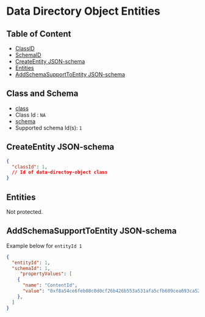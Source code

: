 Data Directory Object Entities
==============================

Table of Content
----------------
<!-- TOC START min:1 max:3 link:true asterisk:false update:true -->
  - [ClassID](#classid)
  - [SchemaID](#schemaid)
  - [CreateEntity JSON-schema](#createentity-json-schema)
  - [Entities](#entities)
  - [AddSchemaSupportToEntity JSON-schema](#addschemasupporttoentity-json-schema)
<!-- TOC END -->

## Class and Schema

- [class](/joystream-content-system/classes/general/data-directory-object.md)
- Class Id : `NA`
- [schema](/joystream-content-system/schemas/general/data-directory-object.md)
- Supported schema Id(s): `1`

## CreateEntity JSON-schema
```json
{
  "classId": 1,
  // Id of data-directoy-object class
}
```

## Entities

Not protected.

## AddSchemaSupportToEntity JSON-schema
Example below for `entityId 1`

```json
{
  "entityId": 1,
  "schemaId": 1,
     "propertyValues": [
    {
      "name": "ContentId",
      "value": "0xf8a54ce6feb08c0d0cf26b426b553a531afa5cfb609cea693ca520fef034ad60",
    },
  ]
}
```
